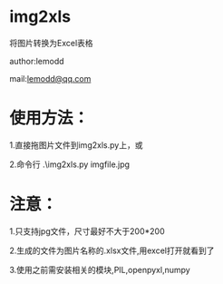 # img2xls

将图片转换为Excel表格

author:lemodd

mail:lemodd@qq.com

# 使用方法：
1.直接拖图片文件到img2xls.py上，或

2.命令行
   .\img2xls.py imgfile.jpg

# 注意：

1.只支持jpg文件，尺寸最好不大于200*200

2.生成的文件为图片名称的.xlsx文件,用excel打开就看到了

3.使用之前需安装相关的模块,PIL,openpyxl,numpy

